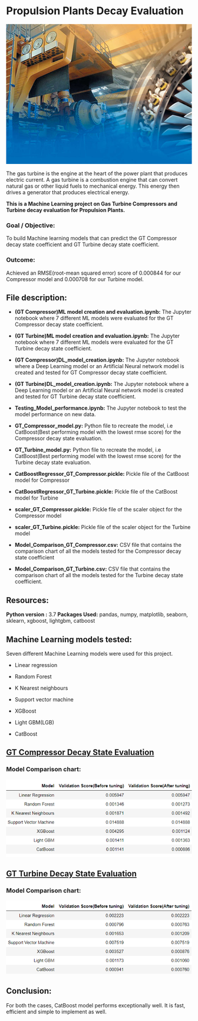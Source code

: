 # Propulsion Plants Decay Evaluation
![](images/GT_propulsion.jpg)

The gas turbine is the engine at the heart of the power plant that produces electric current. A gas turbine is a combustion engine that can convert natural gas or other liquid fuels to mechanical energy. This energy then drives a generator that produces electrical energy.

**This is a Machine Learning project on Gas Turbine Compressors and Turbine decay evaluation for Propulsion Plants.**

### Goal / Objective:

To build Machine learning models that can predict the GT Compressor decay state coefficient and GT Turbine decay state coefficient.

### Outcome: 

Achieved an RMSE(root-mean squared error) score of 0.000844 for our Compressor model and 0.000708 for our Turbine model.

## **File description:**

- **(GT Compressor)ML model creation and evaluation.ipynb:** The Jupyter notebook where 7 different ML models were evaluated for the GT Compressor decay state coefficient.

- **(GT Turbine)ML model creation and evaluation.ipynb:** The Jupyter notebook where 7 different ML models were evaluated for the GT Turbine decay state coefficient.

- **(GT Compressor)DL_model_creation.ipynb:** The Jupyter notebook where a Deep Learning model or an Artificial Neural network model is created and tested for GT Compressor decay state coefficient.

- **(GT Turbine)DL_model_creation.ipynb:** The Jupyter notebook where a Deep Learning model or an Artificial Neural network model is created and tested for GT Turbine decay state coefficient.

- **Testing_Model_performance.ipynb:** The Jupyter notebook to test the model performance on new data.

- **GT_Compressor_model.py:** Python file to recreate the model, i.e CatBoost(Best performing model with the lowest rmse score) for the Compressor decay state evaluation. 

- **GT_Turbine_model.py:** Python file to recreate the model, i.e CatBoost(Best performing model with the lowest rmse score) for the Turbine decay state evaluation.

- **CatBoostRegressor_GT_Compressor.pickle:** Pickle file of the CatBoost model for Compressor

- **CatBoostRegressor_GT_Turbine.pickle:** Pickle file of the CatBoost model for Turbine

- **scaler_GT_Compressor.pickle:** Pickle file of the scaler object for the Compressor model

- **scaler_GT_Turbine.pickle:** Pickle file of the scaler object for the Turbine model

- **Model_Comparison_GT_Compressor.csv:** CSV file that contains the comparison chart of all the models tested for the Compressor decay state coefficient

- **Model_Comparison_GT_Turbine.csv:** CSV file that contains the comparison chart of all the models tested for the Turbine decay state coefficient.

## Resources:

**Python version :** 3.7
**Packages Used:** pandas, numpy, matplotlib, seaborn, sklearn, xgboost, lightgbm, catboost

## Machine Learning models tested:

Seven different Machine Learning models were used for this project.

- Linear regression

- Random Forest

- K Nearest neighbours

- Support vector machine

- XGBoost

- Light GBM(LGB)

- CatBoost

## <u>GT Compressor Decay State Evaluation</u>

### Model Comparison chart:

![](images/model_comparison_compressor.png)


## <u>GT Turbine Decay State Evaluation</u>

### Model Comparison chart:

![](images/model_comparison_turbine.png)

## Conclusion:

For both the cases, CatBoost model performs exceptionally well. It is fast, efficient and simple to implement as well.


